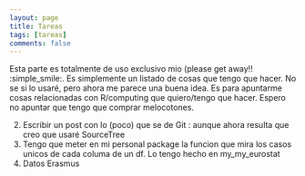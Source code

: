 ```yaml
---
layout: page
title: Tareas
tags: [tareas]
comments: false
---
```



Esta parte es totalmente de uso exclusivo mio (please get away!! :simple_smile:. Es simplemente un listado de cosas que tengo que hacer. No se si lo usaré, pero ahora me parece una buena idea. Es para apuntarme cosas relacionadas con R/computing que quiero/tengo que hacer. Espero no apuntar que tengo que comprar melocotones.


2) Escribir un post con lo (poco) que se de Git : aunque ahora resulta que creo que usaré SourceTree  
3) Tengo que meter en mi personal package la funcion que mira los casos unicos de cada columa de un df. Lo tengo hecho en my_my_eurostat 
4) Datos Erasmus

